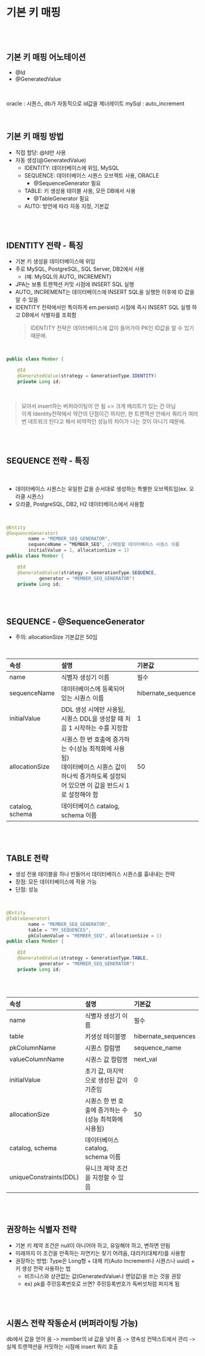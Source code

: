 # 기본 키 매핑

<br>
<br>

## 기본 키 매핑 어노테이션
* @Id
* @GeneratedValue

<br>

oracle : 시퀀스, db가 자동적으로 id값을 제너레이트
mySql : auto_increment

<br>

## 기본 키 매핑 방법
* 직접 할당: @Id만 사용
* 자동 생성(@GeneratedValue)
	* IDENTITY: 데이터베이스에 위임, MySQL
	* SEQUENCE: 데이터베이스 시퀀스 오브젝트 사용, ORACLE
		* @SequenceGenerator 필요
	* TABLE: 키 생성용 테이블 사용, 모든 DB에서 사용
		* @TableGenerator 필요
	* AUTO: 방언에 따라 자동 지정, 기본값

<br>
<br>


## IDENTITY 전략 - 특징

* 기본 키 생성을 데이터베이스에 위임  
* 주로 MySQL, PostgreSQL, SQL Server, DB2에서 사용
	* (예: MySQL의 AUTO_ INCREMENT)
* JPA는 보통 트랜잭션 커밋 시점에 INSERT SQL 실행
* AUTO_ INCREMENT는 데이터베이스에 INSERT SQL을 실행한 이후에 ID 값을 알 수 있음
* IDENTITY 전략에서만 특이하게 em.persist() 시점에 즉시 INSERT SQL 실행 하고 DB에서 식별자를 조회함
	> IDENTITY 전략은 데이터베이스에 값이 들어가야 PK인 ID값을 알 수 있기 때문에.

<br>
 
```java
public class Member {

	@Id
	@GeneratedValue(strategy = GenerationType.IDENTITY)
	private Long id;
```
<br>

> 모아서 insert하는 버퍼라이팅이 안 됨 => 크게 메리트가 있는 건 아님  
> 이게 Identity전략에서 약간의 단점이긴 하지만, 한 트랜잭션 안에서 쿼리가 여러번 네트워크 탄다고 해서 비약적인 성능의 차이가 나는 것이 아니기 때문에.


<br>
<br>


## SEQUENCE 전략 - 특징

<br>

* 데이터베이스 시퀀스는 유일한 값을 순서대로 생성하는 특별한 오브젝트임(ex. 오라클 시퀀스)
* 오라클, PostgreSQL, DB2, H2 데이터베이스에서 사용함

<br>

```java
@Entity
@SequenceGenerator(
		name = "MEMBER_SEQ_GENERATOR",
		sequenceName = “MEMBER_SEQ", //매핑할 데이터베이스 시퀀스 이름
		initialValue = 1, allocationSize = 1)
public class Member {

	@Id
	@GeneratedValue(strategy = GenerationType.SEQUENCE,
			generator = "MEMBER_SEQ_GENERATOR")
	private Long id;
```

<br>
<br>

## SEQUENCE - @SequenceGenerator
* 주의: allocationSize 기본값은 50임

<br>

|속성|설명|기본값|
|:---|:---|:---|
|name|식별자 생성기 이름|필수|
|sequenceName|데이터베이스에 등록되어 있는 시퀀스 이름|hibernate_sequence|
|initialValue|DDL 생성 시에만 사용됨, 시퀀스 DDL을 생성할 때 처음 1 시작하는 수를 지정함|1|
|allocationSize|시퀀스 한 번 호출에 증가하는 수(성능 최적화에 사용됨) </br>데이터베이스 시퀀스 값이 하나씩 증가하도록 설정되어 있으면 이 값을 반드시 1로 설정해야 함|50|
|catalog, schema|데이터베이스 catalog, schema 이름||

<br>
<br>


## TABLE 전략 
* 생성 전용 테이블을 하나 만들어서 데이터베이스 시퀀스를 흉내내는 전략
* 장점: 모든 데이터베이스에 적용 가능 
* 단점: 성능

<br>

```java
@Entity
@TableGenerator(
		name = "MEMBER_SEQ_GENERATOR",
		table = "MY_SEQUENCES",
		pkColumnValue = "MEMBER_SEQ", allocationSize = 1)
public class Member {

	@Id
	@GeneratedValue(strategy = GenerationType.TABLE,
			generator = "MEMBER_SEQ_GENERATOR")
	private Long id;
```

<br>
<br>

|속성|설명|기본값|
|:---|:---|:---|
|name|식별자 생성기 이름|필수|
|table|키생성 테이블명|hibernate_sequences|
|pkColumnName|시퀀스 컬럼명|sequence_name|
|valueColumnName|시퀀스 값 컬럼명|next_val|
|initialValue|초기 값, 마지막으로 생성된 값이 기준임|0|
|allocationSize|시퀀스 한 번 호출에 증가하는 수(성능 최적화에 사용됨)|50|
|catalog, schema|데이터베이스 catalog, schema 이름||
|uniqueConstraints(DDL)|유니크 제약 조건을 지정할 수 있음||

<br>
<br>

## 권장하는 식별자 전략
* 기본 키 제약 조건은 null이 아니어야 하고, 유일해야 하고, 변하면 안됨
* 미래까지 이 조건을 만족하는 자연키는 찾기 어려움, 대리키(대체키)를 사용함
* 권장하는 방법: Type은 Long형 + 대체 키(Auto Increment나 시퀀스나 uuid) + 키 생성 전략 사용하는 법
	* 비즈니스와 상관없는 값(GeneratedValue나 랜덤값)을 쓰는 것을 권장
	* ex) pk를 주민등록번호로 쓰면? 주민등록번호가 독버섯처럼 퍼지게 됨


<br>
<br>


## 시퀀스 전략 작동순서 (버퍼라이팅 가능)
db에서 값을 얻어 옴 -> member의 id 값을 넣어 줌 -> 영속성 컨텍스트에서 관리 -> 실제 트랜잭션을 커밋하는 시점에 insert 쿼리 호출


